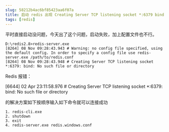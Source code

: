 ```yaml
---
slug: 58212b4ac6bf85423aa6f07a
title: 启动 redis 出现 Creating Server TCP listening socket *:6379 bind No such file or directory
tags: [redis]
---
```


平时直接启动没问题，今天出了这个问题，启动失败，加上配置文件也不行。

```
D:\redis2.8>redis-server.exe
[8264] 08 Nov 09:28:43.943 # Warning: no config file specified, using the default config. In order to specify a config file use redis-server.exe /path/to/redis.conf
[8264] 08 Nov 09:28:43.948 # Creating Server TCP listening socket *:6379: bind: No such file or directory
```

Redis 报错：

[6644] 02 Apr 23:11:58.976 # Creating Server TCP listening socket *:6379: bind: No such file or directory

的解决方案如下按顺序输入如下命令就可以连接成功
```
1. redis-cli.exe
2. shutdown
3. exit
4. redis-server.exe redis.windows.conf
```
